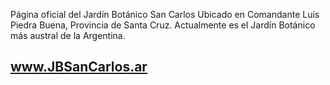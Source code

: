 Página oficial del Jardín Botánico San Carlos
Ubicado en Comandante Luís Piedra Buena, Provincia de Santa Cruz.
Actualmente es el Jardín Botánico más austral de la Argentina.
## www.JBSanCarlos.ar
